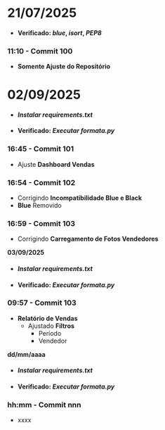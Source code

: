 # **21/07/2025**

- #### Verificado: ***blue***, ***isort***, ***PEP8***

### **11:10  - Commit 100**

- **Somente Ajuste do Repositório**

# **02/09/2025**

- #### ***Instalar requirements.txt***
  
- #### Verificado: ***Executar formata.py***
  

### **16:45 - Commit 101**

- Ajuste **Dashboard Vendas**

### **16:54 - Commit 102**

- Corrigindo **Incompatibilidade Blue e Black**
- **Blue** Removido

### **16:59 - Commit 103**

- Corrigindo **Carregamento de Fotos Vendedores**

**03/09/2025**

- #### ***Instalar requirements.txt***
  
- #### Verificado: ***Executar formata.py***
  

### **09:57 - Commit 103**

- **Relatório de Vendas**
    - Ajustado **Filtros**
        - Período
        - Vendedor

**dd/mm/aaaa**

- #### ***Instalar requirements.txt***
  
- #### Verificado: ***Executar formata.py***
  

### **hh:mm - Commit nnn**

- xxxx